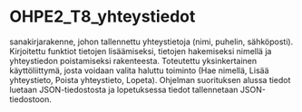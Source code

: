 ﻿# OHPE2_T8_yhteystiedot
sanakirjarakenne, johon tallennettu yhteystietoja (nimi, puhelin, sähköposti). 
Kirjoitettu funktiot tietojen lisäämiseksi, tietojen hakemiseksi nimellä ja yhteystiedon poistamiseksi rakenteesta. 
Toteutettu yksinkertainen käyttöliittymä, josta voidaan valita haluttu toiminto (Hae nimellä, Lisää yhteystieto, Poista yhteystieto, Lopeta). 
Ohjelman suorituksen alussa tiedot luetaan JSON-tiedostosta ja lopetuksessa tiedot tallennetaan JSON-tiedostoon.

